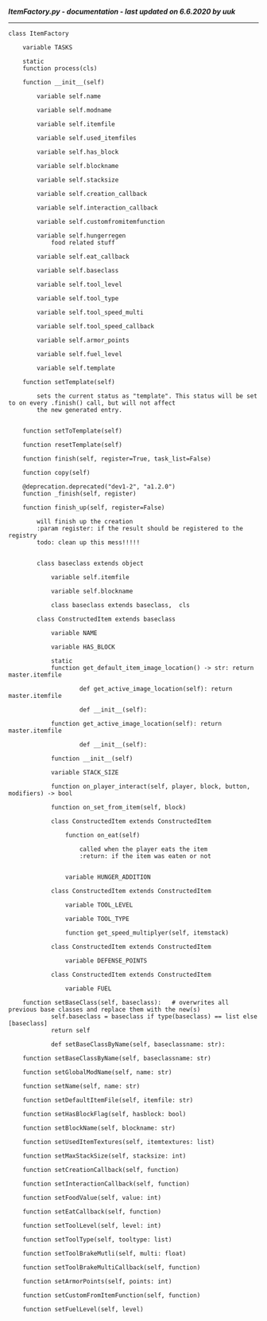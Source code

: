 ***ItemFactory.py - documentation - last updated on 6.6.2020 by uuk***
___

    class ItemFactory

        variable TASKS

        static
        function process(cls)

        function __init__(self)

            variable self.name

            variable self.modname

            variable self.itemfile

            variable self.used_itemfiles

            variable self.has_block

            variable self.blockname

            variable self.stacksize

            variable self.creation_callback

            variable self.interaction_callback

            variable self.customfromitemfunction

            variable self.hungerregen
                food related stuff

            variable self.eat_callback

            variable self.baseclass

            variable self.tool_level

            variable self.tool_type

            variable self.tool_speed_multi

            variable self.tool_speed_callback

            variable self.armor_points

            variable self.fuel_level

            variable self.template

        function setTemplate(self)
            
            sets the current status as "template". This status will be set to on every .finish() call, but will not affect
            the new generated entry.


        function setToTemplate(self)

        function resetTemplate(self)

        function finish(self, register=True, task_list=False)

        function copy(self)

        @deprecation.deprecated("dev1-2", "a1.2.0")
        function _finish(self, register)

        function finish_up(self, register=False)
            
            will finish up the creation
            :param register: if the result should be registered to the registry
            todo: clean up this mess!!!!!


            class baseclass extends object

                variable self.itemfile

                variable self.blockname

                class baseclass extends baseclass,  cls

            class ConstructedItem extends baseclass

                variable NAME

                variable HAS_BLOCK

                static
                function get_default_item_image_location() -> str: return master.itemfile
                        
                        def get_active_image_location(self): return master.itemfile
                        
                        def __init__(self):

                function get_active_image_location(self): return master.itemfile
                        
                        def __init__(self):

                function __init__(self)

                variable STACK_SIZE

                function on_player_interact(self, player, block, button, modifiers) -> bool

                function on_set_from_item(self, block)

                class ConstructedItem extends ConstructedItem

                    function on_eat(self)
                        
                        called when the player eats the item
                        :return: if the item was eaten or not


                    variable HUNGER_ADDITION

                class ConstructedItem extends ConstructedItem

                    variable TOOL_LEVEL

                    variable TOOL_TYPE

                    function get_speed_multiplyer(self, itemstack)

                class ConstructedItem extends ConstructedItem

                    variable DEFENSE_POINTS

                class ConstructedItem extends ConstructedItem

                    variable FUEL

        function setBaseClass(self, baseclass):   # overwrites all previous base classes and replace them with the new(s)
                self.baseclass = baseclass if type(baseclass) == list else [baseclass]
                return self
                
                def setBaseClassByName(self, baseclassname: str):

        function setBaseClassByName(self, baseclassname: str)

        function setGlobalModName(self, name: str)

        function setName(self, name: str)

        function setDefaultItemFile(self, itemfile: str)

        function setHasBlockFlag(self, hasblock: bool)

        function setBlockName(self, blockname: str)

        function setUsedItemTextures(self, itemtextures: list)

        function setMaxStackSize(self, stacksize: int)

        function setCreationCallback(self, function)

        function setInteractionCallback(self, function)

        function setFoodValue(self, value: int)

        function setEatCallback(self, function)

        function setToolLevel(self, level: int)

        function setToolType(self, tooltype: list)

        function setToolBrakeMutli(self, multi: float)

        function setToolBrakeMultiCallback(self, function)

        function setArmorPoints(self, points: int)

        function setCustomFromItemFunction(self, function)

        function setFuelLevel(self, level)